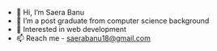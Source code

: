 - 👋 Hi, I’m Saera Banu
- 🌱 I’m a post graduate from computer science background 
- 💞️ Interested in web development
- 📫 Reach me - saerabanu18@gmail.com

<!---
SaeraBanu/SaeraBanu is a ✨ special ✨ repository because its `README.md` (this file) appears on your GitHub profile.
You can click the Preview link to take a look at your changes.
--->
